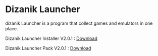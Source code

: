 # Dizanik Launcher

dizanik Launcher is a program that collect games and emulators in one place.

Dizanik Launcher Installer V2.0.1 : <a href="https://github.com/ATMFD/Dizanik-Launcher/raw/main/Dizanik%20Launcher%20Installer%20V2.0.1.exe">Download</a>

Dizanik Launcher Pack V2.0.1 : <a href="https://github.com/ATMFD/Dizanik-Launcher/raw/main/Dizanik%20Launcher%20Pack%20V2.0.1.rar">Download</a>
